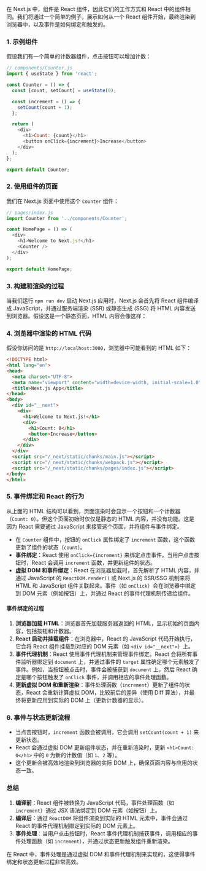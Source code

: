 在 Next.js 中，组件是 React 组件，因此它们的工作方式和 React 中的组件相同。我们将通过一个简单的例子，展示如何从一个 React 组件开始，最终渲染到浏览器中，以及事件是如何绑定和触发的。

### 1. 示例组件

假设我们有一个简单的计数器组件，点击按钮可以增加计数：

```javascript
// components/Counter.js
import { useState } from 'react';

const Counter = () => {
  const [count, setCount] = useState(0);

  const increment = () => {
    setCount(count + 1);
  };

  return (
    <div>
      <h1>Count: {count}</h1>
      <button onClick={increment}>Increase</button>
    </div>
  );
};

export default Counter;
```

### 2. 使用组件的页面

我们在 Next.js 页面中使用这个 `Counter` 组件：

```javascript
// pages/index.js
import Counter from '../components/Counter';

const HomePage = () => (
  <div>
    <h1>Welcome to Next.js!</h1>
    <Counter />
  </div>
);

export default HomePage;
```

### 3. 构建和渲染的过程

当我们运行 `npm run dev` 启动 Next.js 应用时，Next.js 会首先将 React 组件编译成 JavaScript，并通过服务端渲染 (SSR) 或静态生成 (SSG) 将 HTML 内容发送到浏览器。假设这是一个静态页面，HTML 内容会像这样：

### 4. 浏览器中渲染的 HTML 代码

假设你访问的是 `http://localhost:3000`，浏览器中可能看到的 HTML 如下：

```html
<!DOCTYPE html>
<html lang="en">
<head>
  <meta charset="UTF-8">
  <meta name="viewport" content="width=device-width, initial-scale=1.0">
  <title>Next.js App</title>
</head>
<body>
  <div id="__next">
    <div>
      <h1>Welcome to Next.js!</h1>
      <div>
        <h1>Count: 0</h1>
        <button>Increase</button>
      </div>
    </div>
  </div>
  <script src="/_next/static/chunks/main.js"></script>
  <script src="/_next/static/chunks/webpack.js"></script>
  <script src="/_next/static/chunks/pages/index.js"></script>
</body>
</html>
```

### 5. 事件绑定和 React 的行为

从上面的 HTML 结构可以看到，页面渲染时会显示一个按钮和一个计数器（`Count: 0`）。但这个页面初始时仅仅是静态的 HTML 内容，并没有功能。这是因为 React 需要通过 JavaScript 来接管这个页面，并将组件与事件绑定。

- 在 `Counter` 组件中，按钮的 `onClick` 属性绑定了 `increment` 函数，这个函数更新了组件的状态（`count`）。
- **事件绑定**：React 使用 `onClick={increment}` 来绑定点击事件。当用户点击按钮时，React 会调用 `increment` 函数，并更新组件的状态。
- **虚拟 DOM 和事件绑定**：React 在浏览器加载时，首先解析了 HTML 内容，并通过 JavaScript 的 `ReactDOM.render()` 或 Next.js 的 SSR/SSG 机制来将 HTML 和 JavaScript 组件关联起来。事件（如 `onClick`）会在浏览器中绑定到 DOM 元素（例如按钮）上，并通过 React 的事件代理机制传递给组件。

#### 事件绑定的过程
1. **浏览器加载 HTML**：浏览器首先加载服务器返回的 HTML，显示初始的页面内容，包括按钮和计数器。
2. **React 启动并挂载组件**：在浏览器中，React 的 JavaScript 代码开始执行，它会将 React 组件挂载到对应的 DOM 元素（如 `<div id="__next">`）上。
3. **事件代理机制**：React 使用事件代理机制来管理事件绑定。React 会将所有事件监听器绑定到 `document` 上，并通过事件的 `target` 属性确定哪个元素触发了事件。例如，当按钮被点击时，事件会被捕获到 `document` 上，然后 React 确定是哪个按钮触发了 `onClick` 事件，并调用相应的事件处理函数。
4. **更新虚拟 DOM 和重新渲染**：事件处理函数（`increment`）更新了组件的状态，React 会重新计算虚拟 DOM，比较前后的差异（使用 Diff 算法），并最终将更新应用到实际的 DOM 上（更新计数器的显示）。

### 6. 事件与状态更新流程

- 当点击按钮时，`increment` 函数会被调用，它会调用 `setCount(count + 1)` 来更新状态。
- React 会通过虚拟 DOM 更新组件状态，并在重新渲染时，更新 `<h1>Count: 0</h1>` 中的 `0` 为新的计数值（如 `1`、`2` 等）。
- 这个更新会被高效地渲染到浏览器的实际 DOM 上，确保页面内容与应用的状态一致。

### 总结

1. **编译前**：React 组件被转换为 JavaScript 代码，事件处理函数（如 `increment`）通过 JSX 语法绑定到 DOM 元素（如按钮）上。
2. **编译后**：通过 `ReactDOM` 将组件渲染到实际的 HTML 元素中，事件会通过 React 的事件代理机制绑定到实际的 DOM 元素上。
3. **事件处理**：当用户点击按钮时，React 事件代理机制捕获事件，调用相应的事件处理函数（如 `increment`），并通过状态更新触发组件重新渲染。

在 React 中，事件处理是通过虚拟 DOM 和事件代理机制来实现的，这使得事件绑定和状态更新过程非常高效。